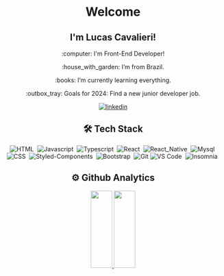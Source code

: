 <div align="center">
  <h1>Welcome</h1>

  <h2>I'm Lucas Cavalieri!</h2>

  <p>:computer: I'm Front-End Developer!</p>

  <p>:house_with_garden: I’m from Brazil.</p>

  <p>:books: I’m currently learning everything.</p>

  <p>:outbox_tray: Goals for 2024: Find a new junior developer job.</p>

  [![linkedin](https://img.shields.io/badge/linkedin-0A66C2?style=for-the-badge&logo=linkedin&logoColor=white)](https://www.linkedin.com/in/lucascavalieri/)

  ## 🛠 Tech Stack

  ![HTML](https://img.shields.io/badge/Code-HTML-323330?style=flat&logo=html5)&nbsp;
  ![Javascript](https://img.shields.io/badge/Code-Javascript-323330?style=flat&logo=javascript)&nbsp;
  ![Typescript](https://img.shields.io/badge/Code-Typescript-323330?style=flat&logo=typescript)&nbsp;
  ![React](https://img.shields.io/badge/Code-React-323330?style=flat&logo=react)&nbsp;
  ![React_Native](https://img.shields.io/badge/Code-React_Native-323330?style=flat&logo=react)&nbsp;
  ![Mysql](https://img.shields.io/badge/DB-Mysql-323330?style=flat&logo=mysql)&nbsp;
  ![CSS](https://img.shields.io/badge/Style-CSS-323330?style=flat&logo=css3&logoColor=blue)&nbsp;
  ![Styled-Components](https://img.shields.io/badge/Style-Styled--Components-323330?style=flat&logo=styled-components)&nbsp;
  ![Bootstrap](https://img.shields.io/badge/Toolkit-Bootstrap-323330?style=flat&logo=bootstrap)&nbsp;
  ![Git](https://img.shields.io/badge/Tool-Git-323330?style=flat&logo=git)
  ![VS Code](https://img.shields.io/badge/Tool-VS_Code-323330?style=flat&logo=visual%20studio%20code&logoColor=0078D4)&nbsp;
  ![Insomnia](https://img.shields.io/badge/Tool-Insomnia-323330?style=flat&logo=insomnia&logoColor=4000bf)&nbsp;

  ## ⚙️ Github Analytics

  <div>
    <a href="https://github.com/lucascavalieri">
    <img height="180em" width="50vw" src="https://github-readme-stats.vercel.app/api?username=lucascavalieri&show_icons=true&theme=dracula&include_all_commits=true&count_private=true"/>
    <img height="180em" width="50vw" src="https://github-readme-stats.vercel.app/api/top-langs/?username=lucascavalieri&layout=compact&langs_count=7&theme=dracula"/>
  </div>
</div>

